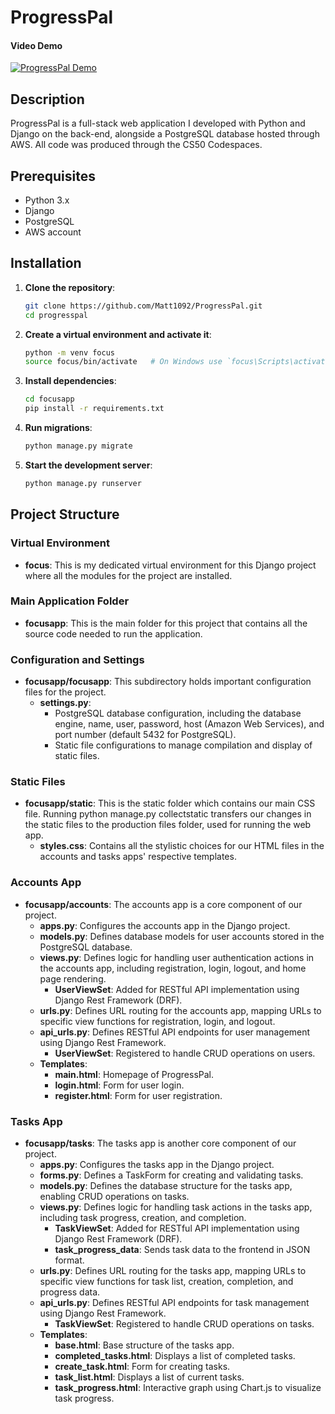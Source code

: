 # ProgressPal

#### Video Demo
[![ProgressPal Demo](https://img.youtube.com/vi/k3J9H_JxUsM/0.jpg)](https://youtu.be/k3J9H_JxUsM)

## Description
ProgressPal is a full-stack web application I developed with Python and Django on the back-end, alongside a PostgreSQL database hosted through AWS. All code was produced through the CS50 Codespaces.

## Prerequisites
- Python 3.x
- Django
- PostgreSQL
- AWS account

## Installation
1. **Clone the repository**:
   ```bash
   git clone https://github.com/Matt1092/ProgressPal.git
   cd progresspal
   ```
2. **Create a virtual environment and activate it**:
   ```bash
   python -m venv focus
   source focus/bin/activate   # On Windows use `focus\Scripts\activate`
   ```
3. **Install dependencies**:
   ```bash
   cd focusapp
   pip install -r requirements.txt
   ```
4. **Run migrations**:
   ```bash
   python manage.py migrate
   ```
5. **Start the development server**:
   ```bash
   python manage.py runserver
   ```

## Project Structure
### Virtual Environment
- **focus**: This is my dedicated virtual environment for this Django project where all the modules for the project are installed.
### Main Application Folder
- **focusapp**: This is the main folder for this project that contains all the source code needed to run the application.
### Configuration and Settings
- **focusapp/focusapp**: This subdirectory holds important configuration files for the project.
  + **settings.py**:
       + PostgreSQL database configuration, including the database engine, name, user, password, host (Amazon Web Services), and port number (default 5432 for PostgreSQL).
       + Static file configurations to manage compilation and display of static files.
### Static Files
- **focusapp/static**: This is the static folder which contains our main CSS file. Running python manage.py collectstatic transfers our changes in the static files to the production files folder, used for running the web app.
     + **styles.css**: Contains all the stylistic choices for our HTML files in the accounts and tasks apps' respective templates.
### Accounts App
- **focusapp/accounts**: The accounts app is a core component of our project.
     + **apps.py**: Configures the accounts app in the Django project.
     + **models.py**: Defines database models for user accounts stored in the PostgreSQL database.
     + **views.py**: Defines logic for handling user authentication actions in the accounts app, including registration, login, logout, and home page rendering.
          + **UserViewSet**: Added for RESTful API implementation using Django Rest Framework (DRF).
     + **urls.py**: Defines URL routing for the accounts app, mapping URLs to specific view functions for registration, login, and logout.
     + **api_urls.py**: Defines RESTful API endpoints for user management using Django Rest Framework.
          + **UserViewSet**: Registered to handle CRUD operations on users.
     + **Templates**:
          + **main.html**: Homepage of ProgressPal.
          + **login.html**: Form for user login.
          + **register.html**: Form for user registration.
### Tasks App
- **focusapp/tasks**: The tasks app is another core component of our project.
     + **apps.py**: Configures the tasks app in the Django project.
     + **forms.py**: Defines a TaskForm for creating and validating tasks.
     + **models.py**: Defines the database structure for the tasks app, enabling CRUD operations on tasks.
     + **views.py**: Defines logic for handling task actions in the tasks app, including task progress, creation, and completion.
          + **TaskViewSet**: Added for RESTful API implementation using Django Rest Framework (DRF).
          + **task_progress_data**: Sends task data to the frontend in JSON format.
     + **urls.py**: Defines URL routing for the tasks app, mapping URLs to specific view functions for task list, creation, completion, and progress data.
     + **api_urls.py**: Defines RESTful API endpoints for task management using Django Rest Framework.
          + **TaskViewSet**: Registered to handle CRUD operations on tasks.
     + **Templates**:
          + **base.html**: Base structure of the tasks app.
          + **completed_tasks.html**: Displays a list of completed tasks.
          + **create_task.html**: Form for creating tasks.
          + **task_list.html**: Displays a list of current tasks.
          + **task_progress.html**: Interactive graph using Chart.js to visualize task progress.
